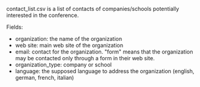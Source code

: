 contact_list.csv is a list of contacts of companies/schools potentially interested in the conference.

Fields:

* organization: the name of the organization
* web site: main web site of the organization
* email: contact for the organization. "form" means that the organization may be contacted only through a form in their
         web site.
* organization_type: company or school
* language: the supposed language to address the organization (english, german, french, italian)
